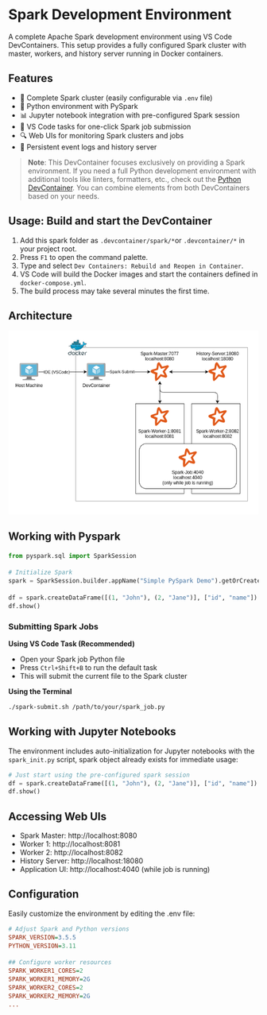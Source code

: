 # Spark Development Environment
A complete Apache Spark development environment using VS Code DevContainers. This setup provides a fully configured Spark cluster with master, workers, and history server running in Docker containers.

## Features
- 🚀 Complete Spark cluster (easily configurable via `.env` file)
- 🐍 Python environment with PySpark
- 📊 Jupyter notebook integration with pre-configured Spark session
- 🧰 VS Code tasks for one-click Spark job submission
- 🔍 Web UIs for monitoring Spark clusters and jobs
- 🔄 Persistent event logs and history server

> **Note**: This DevContainer focuses exclusively on providing a Spark environment. If you need a full Python development environment with additional tools like linters, formatters, etc., check out the [Python DevContainer](../python/README.md). You can combine elements from both DevContainers based on your needs.

## Usage: Build and start the DevContainer
1. Add this spark folder as `.devcontainer/spark/*`or `.devcontainer/*` in your project root.
2. Press `F1` to open the command palette.
3.  Type and select `Dev Containers: Rebuild and Reopen in Container`.
4. VS Code will build the Docker images and start the containers defined in `docker-compose.yml`.
5. The build process may take several minutes the first time.

## Architecture
![Architecture Diagram](./design.drawio.png)

## Working with Pyspark
```python
from pyspark.sql import SparkSession

# Initialize Spark
spark = SparkSession.builder.appName("Simple PySpark Demo").getOrCreate()

df = spark.createDataFrame([(1, "John"), (2, "Jane")], ["id", "name"])
df.show()
```

### Submitting Spark Jobs
**Using VS Code Task (Recommended)**
- Open your Spark job Python file
- Press `Ctrl+Shift+B` to run the default task
- This will submit the current file to the Spark cluster

**Using the Terminal**
```bash
./spark-submit.sh /path/to/your/spark_job.py
```

## Working with Jupyter Notebooks
The environment includes auto-initialization for Jupyter notebooks with the `spark_init.py` script, spark object already exists for immediate usage:

```python
# Just start using the pre-configured spark session
df = spark.createDataFrame([(1, "John"), (2, "Jane")], ["id", "name"])
df.show()
```

## Accessing Web UIs
- Spark Master: http://localhost:8080
- Worker 1: http://localhost:8081
- Worker 2: http://localhost:8082
- History Server: http://localhost:18080
- Application UI: http://localhost:4040 (while job is running)

## Configuration
Easily customize the environment by editing the .env file:

```ini
# Adjust Spark and Python versions
SPARK_VERSION=3.5.5
PYTHON_VERSION=3.11

## Configure worker resources
SPARK_WORKER1_CORES=2
SPARK_WORKER1_MEMORY=2G
SPARK_WORKER2_CORES=2
SPARK_WORKER2_MEMORY=2G
...
```
